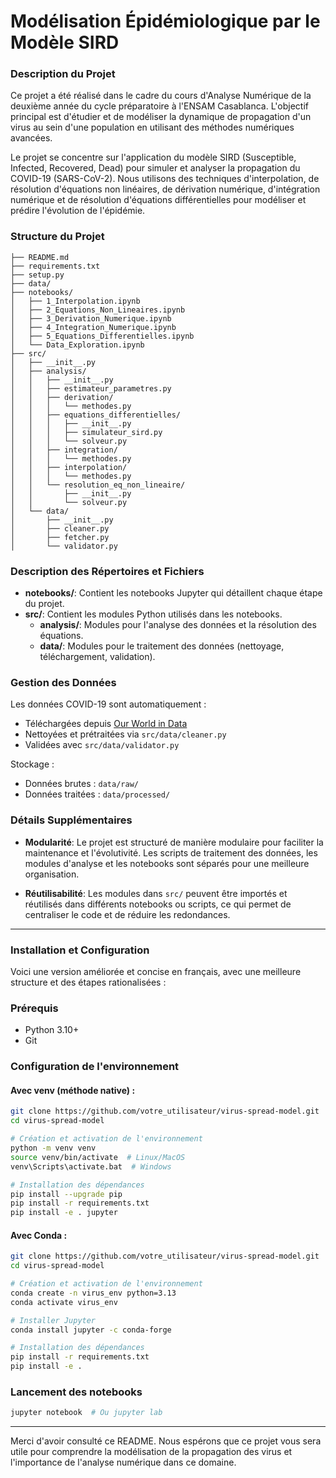 
# Modélisation Épidémiologique par le Modèle SIRD  

### **Description du Projet**

Ce projet a été réalisé dans le cadre du cours d'Analyse Numérique de la deuxième année du cycle préparatoire à l'ENSAM Casablanca. L'objectif principal est d'étudier et de modéliser la dynamique de propagation d'un virus au sein d'une population en utilisant des méthodes numériques avancées.

Le projet se concentre sur l'application du modèle SIRD (Susceptible, Infected, Recovered, Dead) pour simuler et analyser la propagation du COVID-19 (SARS-CoV-2). Nous utilisons des techniques d'interpolation, de résolution d'équations non linéaires, de dérivation numérique, d'intégration numérique et de résolution d'équations différentielles pour modéliser et prédire l'évolution de l'épidémie.


### **Structure du Projet**

```
├── README.md
├── requirements.txt
├── setup.py
├── data/
├── notebooks/
│   ├── 1_Interpolation.ipynb
│   ├── 2_Equations_Non_Lineaires.ipynb
│   ├── 3_Derivation_Numerique.ipynb
│   ├── 4_Integration_Numerique.ipynb
│   ├── 5_Equations_Differentielles.ipynb
│   └── Data_Exploration.ipynb
├── src/
│   ├── __init__.py
│   ├── analysis/
│   │   ├── __init__.py
│   │   ├── estimateur_parametres.py
│   │   ├── derivation/
│   │   │   └── methodes.py
│   │   ├── equations_differentielles/
│   │   │   ├── __init__.py
│   │   │   ├── simulateur_sird.py
│   │   │   └── solveur.py
│   │   ├── integration/
│   │   │   └── methodes.py
│   │   ├── interpolation/
│   │   │   └── methodes.py
│   │   └── resolution_eq_non_lineaire/
│   │       ├── __init__.py
│   │       └── solveur.py
│   └── data/
│       ├── __init__.py
│       ├── cleaner.py
│       ├── fetcher.py
│       └── validator.py
```

### **Description des Répertoires et Fichiers**
- **notebooks/**: Contient les notebooks Jupyter qui détaillent chaque étape du projet.
- **src/**: Contient les modules Python utilisés dans les notebooks.
    - **analysis/**: Modules pour l'analyse des données et la résolution des équations.
    - **data/**: Modules pour le traitement des données (nettoyage, téléchargement, validation).
### **Gestion des Données**
Les données COVID-19 sont automatiquement :
- Téléchargées depuis [Our World in Data](https://covid.ourworldindata.org/)
- Nettoyées et prétraitées via `src/data/cleaner.py`
- Validées avec `src/data/validator.py`

Stockage :
- Données brutes : `data/raw/`
- Données traitées : `data/processed/`


### **Détails Supplémentaires**

- **Modularité**: Le projet est structuré de manière modulaire pour faciliter la maintenance et l'évolutivité. Les scripts de traitement des données, les modules d'analyse et les notebooks sont séparés pour une meilleure organisation.
  
- **Réutilisabilité**: Les modules dans `src/` peuvent être importés et réutilisés dans différents notebooks ou scripts, ce qui permet de centraliser le code et de réduire les redondances.

---

### **Installation et Configuration**
Voici une version améliorée et concise en français, avec une meilleure structure et des étapes rationalisées :

### Prérequis
- Python 3.10+
- Git

### Configuration de l'environnement

#### Avec venv (méthode native) :
```bash
git clone https://github.com/votre_utilisateur/virus-spread-model.git
cd virus-spread-model

# Création et activation de l'environnement
python -m venv venv
source venv/bin/activate  # Linux/MacOS
venv\Scripts\activate.bat  # Windows

# Installation des dépendances
pip install --upgrade pip
pip install -r requirements.txt
pip install -e . jupyter
```

#### Avec Conda :
```bash
git clone https://github.com/votre_utilisateur/virus-spread-model.git
cd virus-spread-model

# Création et activation de l'environnement
conda create -n virus_env python=3.13
conda activate virus_env

# Installer Jupyter
conda install jupyter -c conda-forge

# Installation des dépendances
pip install -r requirements.txt
pip install -e . 
```

### Lancement des notebooks
```bash
jupyter notebook  # Ou jupyter lab
```

---

Merci d'avoir consulté ce README. Nous espérons que ce projet vous sera utile pour comprendre la modélisation de la propagation des virus et l'importance de l'analyse numérique dans ce domaine.